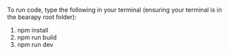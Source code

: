 To run code, type the following in your terminal (ensuring your terminal is in the bearapy root folder):
1. npm install
2. npm run build
3. npm run dev
